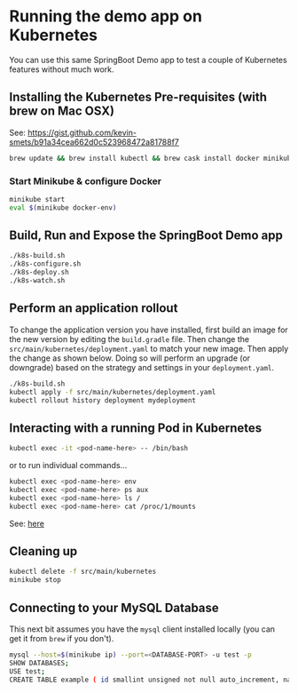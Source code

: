 # Running the demo app on Kubernetes

You can use this same SpringBoot Demo app to test a couple of Kubernetes features without much work.

## Installing the Kubernetes Pre-requisites (with brew on Mac OSX)

See: https://gist.github.com/kevin-smets/b91a34cea662d0c523968472a81788f7

```bash
brew update && brew install kubectl && brew cask install docker minikube virtualbox
```

### Start Minikube & configure Docker

```bash
minikube start
eval $(minikube docker-env)
```

## Build, Run and Expose the SpringBoot Demo app

```bash
./k8s-build.sh
./k8s-configure.sh
./k8s-deploy.sh
./k8s-watch.sh
```

## Perform an application rollout

To change the application version you have installed, first build an image for the new version by editing the `build.gradle` file. Then change the `src/main/kubernetes/deployment.yaml` to match your new image. Then apply the change as shown below. Doing so will perform an upgrade (or downgrade) based on the strategy and settings in your `deployment.yaml`.

```bash
./k8s-build.sh
kubectl apply -f src/main/kubernetes/deployment.yaml
kubectl rollout history deployment mydeployment
```

## Interacting with a running Pod in Kubernetes

```bash
kubectl exec -it <pod-name-here> -- /bin/bash
```

or to run individual commands...

```bash
kubectl exec <pod-name-here> env
kubectl exec <pod-name-here> ps aux
kubectl exec <pod-name-here> ls /
kubectl exec <pod-name-here> cat /proc/1/mounts
```

See: [here](https://kubernetes.io/docs/tasks/debug-application-cluster/get-shell-running-container/)

## Cleaning up

```bash
kubectl delete -f src/main/kubernetes
minikube stop
```

## Connecting to your MySQL Database

This next bit assumes you have the `mysql` client installed locally (you can get it from `brew` if you don't).

```bash
mysql --host=$(minikube ip) --port=<DATABASE-PORT> -u test -p
SHOW DATABASES;
USE test;
CREATE TABLE example ( id smallint unsigned not null auto_increment, name varchar(20) not null, constraint pk_example primary key (id) );
````
